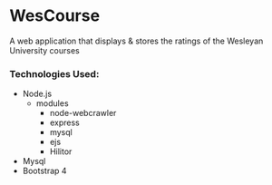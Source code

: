 # WesCourse

A web application that displays & stores the ratings of the Wesleyan University courses

### Technologies Used:

* Node.js
  * modules
    * node-webcrawler
    * express
    * mysql
    * ejs
    * Hilitor
* Mysql
* Bootstrap 4
